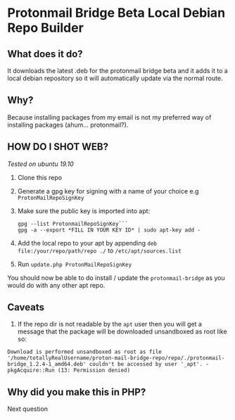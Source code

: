 # Protonmail Bridge Beta Local Debian Repo Builder

## What does it do?

It downloads the latest .deb for the protonmail bridge beta 
and it adds it to a local debian repository so it will automatically update via the normal route.

## Why?

Because installing packages from my email is not my preferred way of installing packages (ahum... protonmail?).

## HOW DO I SHOT WEB?

*Tested on ubuntu 19.10*

1. Clone this repo
2. Generate a gpg key for signing with a name of your choice e.g `ProtonMailRepoSignKey`
3. Make sure the public key is imported into apt:

    ```
    gpg --list ProtonmailRepoSignKey```
    gpg -a --export *FILL IN YOUR KEY ID* | sudo apt-key add -
   ```
4. Add the local repo to your apt by appending `deb file:/your/repo/path/repo ./` to `/etc/apt/sources.list`
5. Run `update.php ProtonMailRepoSignKey`

You should now be able to do install / update the `protonmail-bridge` as you would do with any other apt repo.

## Caveats

1. If the repo dir is not readable by the `apt` user then you will get a message that the package will be downloaded unsandboxed as root like so:

```
Download is performed unsandboxed as root as file '/home/totallyRealUsername/proton-mail-bridge-repo/repo/./protonmail-bridge_1.2.4-1_amd64.deb' couldn't be accessed by user '_apt'. - pkgAcquire::Run (13: Permission denied)
```

## Why did you make this in PHP?

Next question